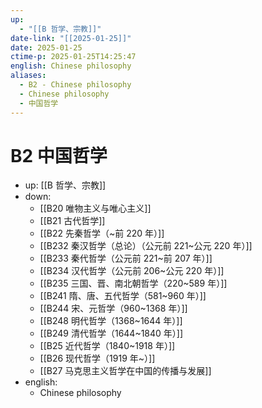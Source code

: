 ```yaml
---
up:
  - "[[B 哲学、宗教]]"
date-link: "[[2025-01-25]]"
date: 2025-01-25
ctime-p: 2025-01-25T14:25:47
english: Chinese philosophy
aliases:
  - B2 - Chinese philosophy
  - Chinese philosophy
  - 中国哲学
---
```


# B2 中国哲学

- up: [[B 哲学、宗教]]
- down:
	- [[B20 唯物主义与唯心主义]]
	- [[B21 古代哲学]]
	- [[B22 先秦哲学（~前 220 年）]]
	- [[B232 秦汉哲学（总论）（公元前 221~公元 220 年）]]
	- [[B233 秦代哲学（公元前 221~前 207 年）]]
	- [[B234 汉代哲学（公元前 206~公元 220 年）]]
	- [[B235 三国、晋、南北朝哲学（220~589 年）]]
	- [[B241 隋、唐、五代哲学（581~960 年）]]
	- [[B244 宋、元哲学（960~1368 年）]]
	- [[B248 明代哲学（1368~1644 年）]]
	- [[B249 清代哲学（1644~1840 年）]]
	- [[B25 近代哲学（1840~1918 年）]]
	- [[B26 现代哲学（1919 年~）]]
	- [[B27 马克思主义哲学在中国的传播与发展]]
- english:
	- Chinese philosophy
